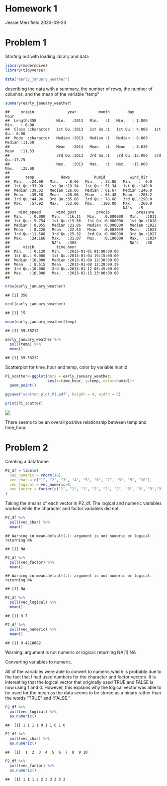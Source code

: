 Homework 1
================
Jessie Merrifield
2023-09-23

# Problem 1

Starting out with loading library and data

``` r
library(moderndive)
library(tidyverse)

data("early_january_weather")
```

describing the data with a summary, the number of rows, the number of
columns, and the mean of the variable “temp”

``` r
summary(early_january_weather)
```

    ##     origin               year          month        day              hour      
    ##  Length:358         Min.   :2013   Min.   :1   Min.   : 1.000   Min.   : 0.00  
    ##  Class :character   1st Qu.:2013   1st Qu.:1   1st Qu.: 4.000   1st Qu.: 6.00  
    ##  Mode  :character   Median :2013   Median :1   Median : 8.000   Median :11.50  
    ##                     Mean   :2013   Mean   :1   Mean   : 8.039   Mean   :11.53  
    ##                     3rd Qu.:2013   3rd Qu.:1   3rd Qu.:12.000   3rd Qu.:17.75  
    ##                     Max.   :2013   Max.   :1   Max.   :15.000   Max.   :23.00  
    ##                                                                                
    ##       temp            dewp           humid           wind_dir    
    ##  Min.   :24.08   Min.   : 8.96   Min.   : 32.86   Min.   :  0.0  
    ##  1st Qu.:33.98   1st Qu.:19.94   1st Qu.: 51.34   1st Qu.:140.0  
    ##  Median :39.02   Median :26.06   Median : 61.67   Median :240.0  
    ##  Mean   :39.58   Mean   :28.06   Mean   : 65.48   Mean   :208.2  
    ##  3rd Qu.:44.96   3rd Qu.:35.06   3rd Qu.: 78.68   3rd Qu.:290.0  
    ##  Max.   :57.92   Max.   :53.06   Max.   :100.00   Max.   :360.0  
    ##                                                   NA's   :5      
    ##    wind_speed       wind_gust         precip            pressure   
    ##  Min.   : 0.000   Min.   :16.11   Min.   :0.000000   Min.   :1011  
    ##  1st Qu.: 5.754   1st Qu.:19.56   1st Qu.:0.000000   1st Qu.:1018  
    ##  Median : 8.055   Median :21.86   Median :0.000000   Median :1022  
    ##  Mean   : 8.226   Mean   :22.53   Mean   :0.002039   Mean   :1023  
    ##  3rd Qu.:11.508   3rd Qu.:25.32   3rd Qu.:0.000000   3rd Qu.:1027  
    ##  Max.   :24.166   Max.   :31.07   Max.   :0.190000   Max.   :1034  
    ##                   NA's   :308                        NA's   :38    
    ##      visib          time_hour                     
    ##  Min.   : 0.120   Min.   :2013-01-01 01:00:00.00  
    ##  1st Qu.: 9.000   1st Qu.:2013-01-04 19:15:00.00  
    ##  Median :10.000   Median :2013-01-08 12:30:00.00  
    ##  Mean   : 8.515   Mean   :2013-01-08 12:28:09.39  
    ##  3rd Qu.:10.000   3rd Qu.:2013-01-12 05:45:00.00  
    ##  Max.   :10.000   Max.   :2013-01-15 23:00:00.00  
    ## 

``` r
nrow(early_january_weather)
```

    ## [1] 358

``` r
ncol(early_january_weather)
```

    ## [1] 15

``` r
mean(early_january_weather$temp)
```

    ## [1] 39.58212

``` r
early_january_weather %>% 
  pull(temp) %>%  
  mean()
```

    ## [1] 39.58212

Scatterplot for time_hour and temp, color by variable humid

``` r
P1_scatter<-ggplot(data = early_january_weather,
                   aes(x=time_hour, y=temp, color=humid))+
  geom_point()

ggsave("scatter_plot_P1.pdf", height = 4, width = 6)

print(P1_scatter)
```

![](p8105_hw1_jmm2511_files/figure-gfm/scatterplot-1.png)<!-- -->

There seems to be an overall positive relationship between temp and
time_hour.

# Problem 2

Creating a dataframe

``` r
P2_df = tibble(
  vec_numeric = rnorm(10),
  vec_char = c("1", "2", "3", "4", "5", "6", "7", "8", "9", "10"),
  vec_logical = vec_numeric>0,
  vec_factor = factor(c("1", "1", "1", "2", "2", "2", "3", "3", "3","3"))
)
```

Taking the means of each vector in P2_df. The logical and numeric
variables worked while the character and factor variables did not.

``` r
P2_df %>% 
  pull(vec_char) %>% 
  mean()
```

    ## Warning in mean.default(.): argument is not numeric or logical: returning NA

    ## [1] NA

``` r
P2_df %>% 
  pull(vec_factor) %>% 
  mean()
```

    ## Warning in mean.default(.): argument is not numeric or logical: returning NA

    ## [1] NA

``` r
P2_df %>% 
  pull(vec_logical) %>% 
  mean()
```

    ## [1] 0.7

``` r
P2_df %>% 
  pull(vec_numeric) %>% 
  mean()
```

    ## [1] 0.4218862

Warning: argument is not numeric or logical: returning NA\[1\] NA

Converting variables to numeric.

All of the variables were able to convert to numeric,which is probably
due to the fact that I had used numbers for the character and factor
vectors. It is interesting that the logical vector that originally used
TRUE and FALSE is now using 1 and 0. However, this explains why the
logical vector was able to be used for the mean as the data seems to be
stored as a binary rather than the words “TRUE” and “FALSE.”

``` r
P2_df %>% 
  pull(vec_logical) %>% 
  as.numeric()
```

    ##  [1] 1 1 1 1 0 1 1 0 1 0

``` r
P2_df %>% 
  pull(vec_char) %>% 
  as.numeric()
```

    ##  [1]  1  2  3  4  5  6  7  8  9 10

``` r
P2_df %>% 
  pull(vec_factor) %>% 
  as.numeric()
```

    ##  [1] 1 1 1 2 2 2 3 3 3 3
